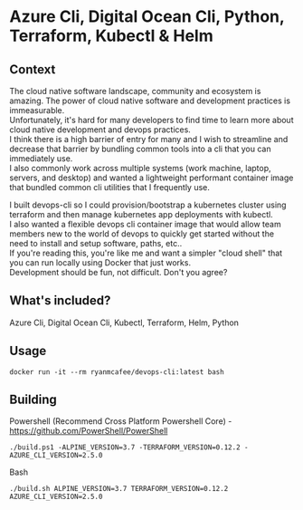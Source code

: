 # Azure Cli, Digital Ocean Cli, Python, Terraform, Kubectl & Helm

## Context

The cloud native software landscape, community and ecosystem is amazing. The power of cloud native software and development practices is immeasurable.  
Unfortunately, it's hard for many developers to find time to learn more about cloud native development and devops practices.    
I think there is a high barrier of entry for many and I wish to streamline and decrease that barrier by bundling common tools into a cli that you can immediately use.  
I also commonly work across multiple systems (work machine, laptop, servers, and desktop) and wanted a lightweight performant container image that bundled common cli utilities that I frequently use.    
   
I built devops-cli so I could provision/bootstrap a kubernetes cluster using terraform and then manage kubernetes app deployments with kubectl.    
I also wanted a flexible devops cli container image that would allow team members new to the world of devops to quickly get started without the need to install and setup software, paths, etc..    
If you're reading this, you're like me and want a simpler "cloud shell" that you can run locally using Docker that just works.  
Development should be fun, not difficult. Don't you agree?  
   
## What's included?

Azure Cli, Digital Ocean Cli, Kubectl, Terraform, Helm, Python

## Usage
  
    docker run -it --rm ryanmcafee/devops-cli:latest bash

## Building

Powershell (Recommend Cross Platform Powershell Core) - https://github.com/PowerShell/PowerShell   

    ./build.ps1 -ALPINE_VERSION=3.7 -TERRAFORM_VERSION=0.12.2 -AZURE_CLI_VERSION=2.5.0  

Bash

    ./build.sh ALPINE_VERSION=3.7 TERRAFORM_VERSION=0.12.2 AZURE_CLI_VERSION=2.5.0